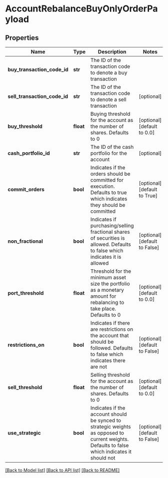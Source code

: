 # AccountRebalanceBuyOnlyOrderPayload

## Properties
Name | Type | Description | Notes
------------ | ------------- | ------------- | -------------
**buy_transaction_code_id** | **str** | The ID of the transaction code to denote a buy transaction | 
**sell_transaction_code_id** | **str** | The ID of the transaction code to denote a sell transaction | [optional] 
**buy_threshold** | **float** | Buying threshold for the account as the number of shares. Defaults to 0 | [optional] [default to 0.0]
**cash_portfolio_id** | **str** | The ID of the cash portfolio for the account | [optional] 
**commit_orders** | **bool** | Indicates if the orders should be committed for execution. Defaults to true which indicates they should be committed | [optional] [default to True]
**non_fractional** | **bool** | Indicates if purchasing/selling fractional shares of securities is allowed. Defaults to false which indicates it is allowed | [optional] [default to False]
**port_threshold** | **float** | Threshold for the minimum asset size the portfolio as a monetary amount for rebalancing to take place. Defaults to 0 | [optional] [default to 0.0]
**restrictions_on** | **bool** | Indicates if there are restrictions on the account that should be followed. Defaults to false which indicates there are not | [optional] [default to False]
**sell_threshold** | **float** | Selling threshold for the account as the number of shares. Defaults to 0 | [optional] [default to 0.0]
**use_strategic** | **bool** | Indicates if the account should be synced to strategic weights as opposed to current weights. Defaults to false which indicates it should not | [optional] [default to False]

[[Back to Model list]](../README.md#documentation-for-models) [[Back to API list]](../README.md#documentation-for-api-endpoints) [[Back to README]](../README.md)


